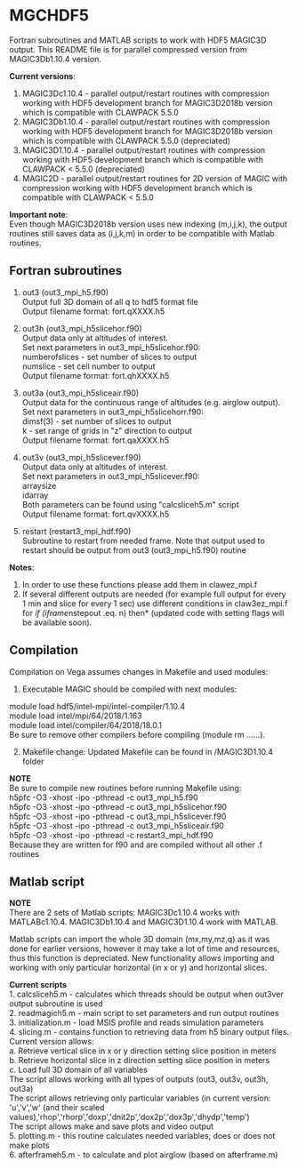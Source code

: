 # MGCHDF5

Fortran subroutines and MATLAB scripts to work with HDF5 MAGIC3D output. This README file is for parallel compressed version from MAGIC3Db1.10.4 version.

<b>Current versions</b>:
1. MAGIC3Dc1.10.4 - parallel output/restart routines with compression working with HDF5 development branch for MAGIC3D2018b version which is compatible with CLAWPACK 5.5.0<br>
2. MAGIC3Db1.10.4 - parallel output/restart routines with compression working with HDF5 development branch for MAGIC3D2018b version which is compatible with CLAWPACK 5.5.0 (depreciated)<br>
3. MAGIC3D1.10.4 - parallel output/restart routines with compression working with HDF5 development branch which is compatible with CLAWPACK < 5.5.0 (depreciated)<br>
3. MAGIC2D - parallel output/restart routines for 2D version of MAGIC with compression working with HDF5 development branch which is compatible with CLAWPACK < 5.5.0 <br>

<b>Important note</b>:<br>
Even though MAGIC3D2018b version uses new indexing (m,i,j,k), the output routines still saves data as (i,j,k,m) in order to be compatible with Matlab routines.

## Fortran subroutines<br>

1. out3 (out3_mpi_h5.f90)<br>
Output full 3D domain of all q to hdf5 format file<br>
Output filename format: fort.qXXXX.h5<br>
<p>
  
2. out3h (out3_mpi_h5slicehor.f90)<br>
Output data only at altitudes of interest.<br>
Set next parameters in out3_mpi_h5slicehor.f90:<br>
numberofslices - set number of slices to output<br>
numslice - set cell number to output<br>
Output filename format: fort.qhXXXX.h5<br>
<p>
  
3. out3a (out3_mpi_h5sliceair.f90)<br>
Output data for the continuous range of altitudes (e.g. airglow output).<br>
Set next parameters in out3_mpi_h5slicehorr.f90:<br>
dimsf(3) - set number of slices to output<br>
k - set range of grids in "z" direction to output<br>
Output filename format: fort.qaXXXX.h5<br>
<p>
  
4. out3v (out3_mpi_h5slicever.f90)<br>
Output data only at altitudes of interest.<br>
Set next parameters in out3_mpi_h5slicever.f90:<br>
arraysize<br>
idarray<br>
Both parameters can be found using "calcsliceh5.m" script<br>
Output filename format: fort.qvXXXX.h5<br>
<p>
  
5. restart (restart3_mpi_hdf.f90)<br>
Subroutine to restart from needed frame. Note that output used to restart should be output from out3 (out3_mpi_h5.f90) routine
<p>

<b>Notes</b>:<br>
1. In order to use these functions please add them in clawez_mpi.f<br>
2. If several different outputs are needed (for example full output for every 1 min and slice for every 1 sec) use different conditions in claw3ez_mpi.f for *if (iframe*nstepout .eq. n) then* (updated code with setting flags will be available soon).

<p>
  
## Compilation
Compilation on Vega assumes changes in Makefile and used modules:<br>
1. Executable MAGIC should be compiled with next modules:
<p>
module load hdf5/intel-mpi/intel-compiler/1.10.4<br>
module load intel/mpi/64/2018/1.163<br>
module load intel/compiler/64/2018/18.0.1<br>
Be sure to remove other compilers before compiling (module rm ......).
<p>
  
2. Makefile change:
Updated Makefile can be found in /MAGIC3D1.10.4 folder

<b>NOTE</b><br>
Be sure to compile new routines before running Makefile using:<br>
h5pfc -O3 -xhost -ipo -pthread -c out3_mpi_h5.f90<br>
h5pfc -O3 -xhost -ipo -pthread -c out3_mpi_h5slicehor.f90<br>
h5pfc -O3 -xhost -ipo -pthread -c out3_mpi_h5slicever.f90<br>
h5pfc -O3 -xhost -ipo -pthread -c out3_mpi_h5sliceair.f90<br>
h5pfc -O3 -xhost -ipo -pthread -c restart3_mpi_hdf.f90<br>
Because they are written for f90 and are compiled without all other .f routines

## Matlab script<br>
<b>NOTE</b><br>
There are 2 sets of Matlab scripts: MAGIC3Dc1.10.4 works with MATLABc1.10.4. MAGIC3Db1.10.4 and MAGIC3D1.10.4 work with MATLAB.

Matlab scripts can import the whole 3D domain (mx,my,mz,q) as it was done for earlier versions, however it may take a lot of time and resources, thus this function is depreciated. New functionality allows importing and working with only particular horizontal (in x or y) and horizontal slices.
<p>
  <b>Current scripts </b><br>
  1. calcsliceh5.m - calculates which threads should be output when out3ver output subroutine is used<br>
  2. readmagich5.m - main script to set parameters and run output routines<br>
  3. initialization.m - load MSIS profile and reads simulation parameters<br>
  4. slicing.m - contains function to retrieving data from h5 binary output files. Current version allows:<br>
    a. Retrieve vertical slice in x or y direction setting slice position in meters<br>
    b. Retrieve horizontal slice in z direction setting slice position in meters<br>
    c. Load full 3D domain of all variables<br>
  The script allows working with all types of outputs (out3, out3v, out3h, out3a)<br>
  The script allows retrieving only particular variables (in current version: 'u','v','w' (and their scaled values),'rhop','rhorp','doxp','dnit2p','dox2p','dox3p','dhydp','temp')<br>
  The script allows make and save plots and video output<br>
  5. plotting.m - this routine calculates needed variables, does or does not make plots<br>
  6. afterframeh5.m - to calculate and plot airglow (based on afterframe.m)
